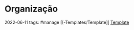 # Organização
2022-06-11
tags:  #manage [[-Templates/Template]] 
[Template](-Templates/Template.md)
